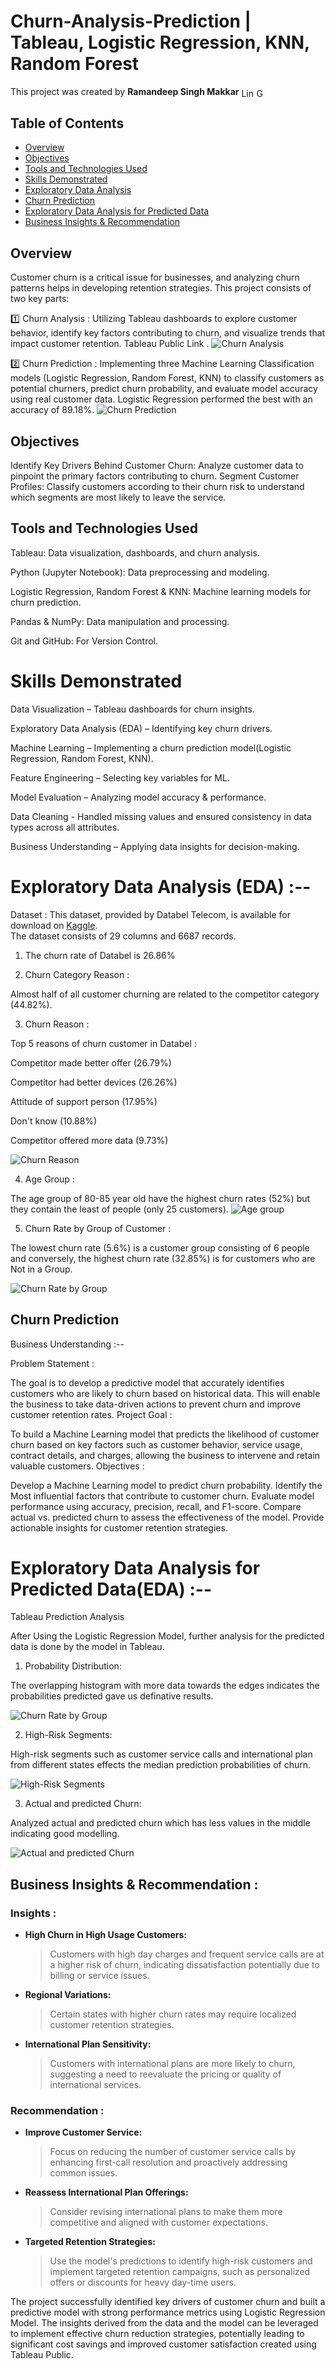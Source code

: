 # Churn-Analysis-Prediction | Tableau, Logistic Regression, KNN, Random Forest
This project was created by   **Ramandeep Singh Makkar** [<img align="center" src= "https://github.com/CLorant/readme-social-icons/blob/main/large/filled/linkedin.svg" alt="LinkedIn" height="15" width="20" />](https://www.linkedin.com/in/ramandeep-singh-makkar) [<img align="center" src="https://upload.wikimedia.org/wikipedia/commons/7/7e/Gmail_icon_%282020%29.svg" alt="Gmail" height="15" width="20" />](mailto:ramandeepsinghmakkar199@gmail.com)



## Table of Contents

- [Overview](#overview)
- [Objectives](#objectives)
- [Tools and Technologies Used](#tools-and-technologies-used)
- [Skills Demonstrated](#skills-demonstrated)
- [Exploratory Data Analysis](#exploratory-data-analysis)
- [Churn Prediction](#churn-prediction)
- [Exploratory Data Analysis for Predicted Data](#exploratory-data-analysis-for-predicted-data)
- [Business Insights & Recommendation](#business-insights--recommendation)


## Overview
Customer churn is a critical issue for businesses, and analyzing churn patterns helps in developing retention strategies. This project consists of two key parts:

1️⃣ Churn Analysis : Utilizing Tableau dashboards to explore customer behavior, identify key factors contributing to churn, and visualize trends that impact customer retention. Tableau Public Link .
![Churn Analysis](https://github.com/RamandeepSinghMakkar/Churn-Analysis-Prediction-Tableau-ML/blob/main/Plots/Churn%20Analysis.png)

2️⃣ Churn Prediction : Implementing three Machine Learning Classification models (Logistic Regression, Random Forest, KNN) to classify customers as potential churners, predict churn probability, and evaluate model accuracy using real customer data. Logistic Regression performed the best with an accuracy of 89.18%.
![Churn Prediction](https://github.com/RamandeepSinghMakkar/Churn-Analysis-Prediction-Tableau-ML/blob/main/Plots/churn%20prediction.png)


## Objectives

Identify Key Drivers Behind Customer Churn: Analyze customer data to pinpoint the primary factors contributing to churn.
Segment Customer Profiles: Classify customers according to their churn risk to understand which segments are most likely to leave the service.



## Tools and Technologies Used

Tableau: Data visualization, dashboards, and churn analysis.

Python (Jupyter Notebook): Data preprocessing and modeling.

Logistic Regression, Random Forest & KNN: Machine learning models for churn prediction.

Pandas & NumPy: Data manipulation and processing.

Git and GitHub: For Version Control.



# Skills Demonstrated

Data Visualization – Tableau dashboards for churn insights.

Exploratory Data Analysis (EDA) – Identifying key churn drivers.

Machine Learning – Implementing a churn prediction model(Logistic Regression, Random Forest, KNN).

Feature Engineering – Selecting key variables for ML.

Model Evaluation – Analyzing model accuracy & performance.

Data Cleaning - Handled missing values and ensured consistency in data types across all attributes.

Business Understanding – Applying data insights for decision-making.


# Exploratory Data Analysis (EDA) :--

Dataset :
This dataset, provided by Databel Telecom, is available for download on [Kaggle](https://www.kaggle.com/datasets/yichienchong/databel-telecom-customer-churn-dataset).  
The dataset consists of 29 columns and 6687 records.

1. The churn rate of Databel is 26.86%

2. Churn Category Reason :

Almost half of all customer churning are related to the competitor category (44.82%).

3. Churn Reason :

Top 5 reasons of churn customer in Databel :

Competitor made better offer (26.79%)

Competitor had better devices (26.26%)

Attitude of support person (17.95%)

Don't know (10.88%)

Competitor offered more data (9.73%)

![Churn Reason](https://github.com/RamandeepSinghMakkar/Churn-Analysis-Prediction-Tableau-ML/raw/main/Plots/Churn%20Reason.png)


4. Age Group :

The age group of 80-85 year old have the highest churn rates (52%) but they contain the least of people (only 25 customers).
![Age group](https://github.com/RamandeepSinghMakkar/Churn-Analysis-Prediction-Tableau-ML/blob/main/Plots/Age%20Group%20vs%20Number%20of%20Customers.png)

5. Churn Rate by Group of Customer :

The lowest churn rate (5.6%) is a customer group consisting of 6 people and conversely, the highest churn rate (32.85%) is for customers who are Not in a Group.

![Churn Rate by Group](https://github.com/RamandeepSinghMakkar/Churn-Analysis-Prediction-Tableau-ML/blob/main/Plots/Churn%20Rate%20by%20Group%20of%20Custome.png)



## Churn Prediction

Business Understanding :--

Problem Statement :

The goal is to develop a predictive model that accurately identifies customers who are likely to churn based on historical data. This will enable the business to take data-driven actions to prevent churn and improve customer retention rates.
Project Goal :

To build a Machine Learning model that predicts the likelihood of customer churn based on key factors such as customer behavior, service usage, contract details, and charges, allowing the business to intervene and retain valuable customers.
Objectives :

Develop a Machine Learning model to predict churn probability.
Identify the Most influential factors that contribute to customer churn.
Evaluate model performance using accuracy, precision, recall, and F1-score.
Compare actual vs. predicted churn to assess the effectiveness of the model.
Provide actionable insights for customer retention strategies.




# Exploratory Data Analysis for Predicted Data(EDA) :--

Tableau Prediction Analysis

After Using the Logistic Regression Model, further analysis for the predicted data is done by the model in Tableau.

1. Probability Distribution:

The overlapping histogram with more data towards the edges indicates the probabilities predicted gave us definative results.

![Churn Rate by Group](https://github.com/RamandeepSinghMakkar/Churn-Analysis-Prediction-Tableau-ML/blob/main/Plots/Probability%20Distribution.png)


2. High-Risk Segments:

High-risk segments such as customer service calls and international plan from different states effects the median prediction probabilities of churn.

![High-Risk Segments](https://github.com/RamandeepSinghMakkar/Churn-Analysis-Prediction-Tableau-ML/blob/main/Plots/High-Risk%20Segments.png)

3. Actual and predicted Churn:

Analyzed actual and predicted churn which has less values in the middle indicating good modelling.

![Actual and predicted Churn](https://github.com/RamandeepSinghMakkar/Churn-Analysis-Prediction-Tableau-ML/blob/main/Plots/Actual%20and%20predicted%20Churn.png)




## Business Insights & Recommendation :

### Insights : 
  - **High Churn in High Usage Customers:**
    > Customers with high day charges and frequent service calls are at a higher risk of churn, indicating dissatisfaction potentially due to billing or service issues.
    
  - **Regional Variations:**
    > Certain states with higher churn rates may require localized customer retention strategies.
    
  - **International Plan Sensitivity:**
    >Customers with international plans are more likely to churn, suggesting a need to reevaluate the pricing or quality of international services.

###  Recommendation :  

   - **Improve Customer Service:**
     >Focus on reducing the number of customer service calls by enhancing first-call resolution and proactively addressing common issues.
   
   - **Reassess International Plan Offerings:**
     >Consider revising international plans to make them more competitive and aligned with customer expectations.

   - **Targeted Retention Strategies:**
      > Use the model's predictions to identify high-risk customers and implement targeted retention campaigns, such as personalized offers or discounts for heavy day-time users.

The project successfully identified key drivers of customer churn and built a predictive model with strong performance metrics using Logistic Regression Model. The insights derived from the data and the model can be leveraged to implement effective churn reduction strategies, potentially leading to significant cost savings and improved customer satisfaction created using Tableau Public.


